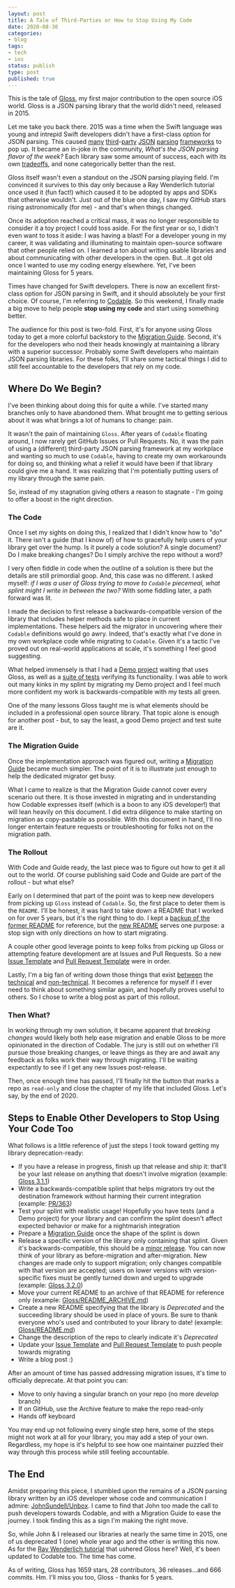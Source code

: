 ```yaml
---
layout: post
title: A Tale of Third-Parties or How to Stop Using My Code
date: 2020-08-30
categories:
- blog
tags:
- tech
- ios
status: publish
type: post
published: true
---
```


This is the tale of [Gloss](https://github.com/hkellaway/Gloss), my first major contribution to the open source iOS world. Gloss is a JSON parsing library that the world didn't need, released in 2015.

Let me take you back there. 2015 was a time when the Swift language was young and intrepid Swift developers didn't have a first-class option for JSON parsing. This caused [many](https://github.com/SwiftyJSON/SwiftyJSON) [third](https://github.com/thoughtbot/Argo)-[party](https://github.com/tristanhimmelman/ObjectMapper) [JSON](https://github.com/Anviking/Decodable) [parsing](https://github.com/delba/JASON) [frameworks](https://github.com/matteocrippa/awesome-swift#json) to pop up. It became an in-joke in the community, *What's the JSON parsing flavor of the week?* Each library saw some amount of success, each with its own [tradeoffs](/blog/2015/08/16/introducing-gloss-json-parsing-swift#why-though), and none categorically better than the rest.

Gloss itself wasn't even a standout on the JSON parsing playing field. I'm convinced it survives to this day only because a Ray Wenderlich tutorial once used it (fun fact!) which caused it to be adopted by apps and SDKs that otherwise wouldn't. Just out of the blue one day, I saw my GitHub stars rising astronomically (for me) - and that's when things changed. 

 Once its adoption reached a critical mass, it was no longer responsible to consider it a toy project I could toss aside. For the first year or so, I didn't even want to toss it aside: I was having a blast! For a developer young in my career, it was validating and illuminating to maintain open-source software that other people relied on. I learned a ton about writing usable libraries and about communicating with other developers in the open. But...it got old once I wanted to use my coding energy elsewhere. Yet, I've been maintaining Gloss for 5 years.

Times have changed for Swift developers. There is now an excellent first-class option for JSON parsing in Swift, and it should absolutely be your first choice. Of course, I'm referring to [Codable](https://developer.apple.com/documentation/foundation/archives_and_serialization/encoding_and_decoding_custom_types). So this weekend, I finally made a big move to help people **stop using my code** and start using something better.

The audience for this post is two-fold. First, it's for anyone using Gloss today to get a more colorful backstory to the [Migration Guide](https://github.com/hkellaway/Gloss/blob/production/GLOSS_CODABLE_MIGRATION_GUIDE.md). Second, it's for the developers who nod their heads knowingly at maintaining a library with a superior successor. Probably some Swift developers who maintain JSON parsing libraries. For these folks, I'll share some tactical things I did to still feel accountable to the developers that rely on my code.

## Where Do We Begin?

I've been thinking about doing this for quite a while. I've started many branches only to have abandoned them. What brought me to getting serious about it was what brings a lot of humans to change: pain. 

It wasn't the pain of maintaining `Gloss`. After years of `Codable` floating around, I now rarely get GitHub Issues or Pull Requests. No, it was the pain of using a (different[)](https://github.com/SwiftyJSON/SwiftyJSON) third-party JSON parsing framework at my workplace and wanting so much to use `Codable`, having to create my own workarounds for doing so, and thinking what a relief it would have been if that library could give me a hand. It was realizing that I'm potentially putting users of my library through the same pain. 

So, instead of my stagnation giving others a reason to stagnate - I'm going to offer a boost in the right direction.

### The Code

Once I set my sights on doing this, I realized that I didn't know how to "do" it. There isn't a guide (that I know of) of how to gracefully help users of your library get over the hump. Is it purely a code solution? A single document? Do I make breaking changes? Do I simply archive the repo without a word?

I very often fiddle in code when the outline of a solution is there but the details are still primordial goop. And, this case was no different. I asked myself: *if I was a user of Gloss trying to move to `Codable` piecemeal, what splint might I write in between the two?* With some fiddling later, a path forward was lit.

I made the decision to first release a backwards-compatible version of the library that includes helper methods safe to place in current implementations. These helpers aid the migrator in uncovering where their `Codable` definitions would go awry. Indeed, that's exactly what I've done in my own workplace code while migrating to `Codable`. Given it's a tactic I've proved out on real-world applications at scale, it's something I feel good suggesting.

What helped immensely is that I had a [Demo project](https://github.com/hkellaway/Gloss/tree/production/GlossExample) waiting that uses Gloss, as well as a [suite of tests](https://github.com/hkellaway/Gloss/tree/production/Sources/GlossTests) verifying its functionality. I was able to work out many kinks in my splint by migrating my Demo project and I feel much more confident my work is backwards-compatible with my tests all green. 

One of the many lessons Gloss taught me is what elements should be included in a professional open source library. That topic alone is enough for another post - but, to say the least, a good Demo project and test suite are it.

### The Migration Guide

Once the implementation approach was figured out, writing a [Migration Guide](https://github.com/hkellaway/Gloss/blob/production/GLOSS_CODABLE_MIGRATION_GUIDE.md) became much simpler. The point of it is to illustrate just enough to help the dedicated migrator get busy. 

What I came to realize is that the Migration Guide cannot cover every scenario out there. It is those invested in migrating and in understanding how Codable expresses itself (which is a boon to any iOS developer!) that will lean heavily on this document. I did extra diligence to make starting on migration as copy-pastable as possible. With this document in hand, I'll no longer entertain feature requests or troubleshooting for folks not on the migration path.

### The Rollout

With Code and Guide ready, the last piece was to figure out how to get it all out to the world. Of course publishing said Code and Guide are part of the rollout - but what else? 

Early on I determined that part of the point was to keep new developers from picking up `Gloss` instead of `Codable`. So, the first place to deter them is the `README`. I'll be honest, it was hard to take down a README that I worked on for over 5 years, but it's the right thing to do. I kept a [backup of the former README](https://github.com/hkellaway/Gloss/blob/production/README_ARCHIVE.md) for reference, but the [new README](https://github.com/hkellaway/Gloss/blob/production/README.md) serves one purpose: a stop sign with only directions on how to start migrating.

A couple other good leverage points to keep folks from picking up Gloss or attempting feature development are at Issues and Pull Requests. So a new [Issue Template](https://github.com/hkellaway/Gloss/blob/develop/.github/ISSUE_TEMPLATE/bug_report.md) and [Pull Request Template](https://github.com/hkellaway/Gloss/blob/production/PULL_REQUEST_TEMPLATE.md) were in order.

Lastly, I'm a big fan of writing down those things that exist [between](/blog/2017/09/06/writing-imperfect-code) the [technical](/blog/2016/06/10/themes-in-modern-ios-architectures) and [non-technical](/blog/2019/06/07/swiftui-will-change-more-than-how-we-code). It becomes a reference for myself if I ever need to think about something similar again, and hopefully proves useful to others. So I chose to write a blog post as part of this rollout.

### Then What?

In working through my own solution, it became apparent that *breaking changes* would likely both help ease migration and enable Gloss to be more opinionated in the direction of Codable. The jury is still out on whether I'll pursue those breaking changes, or leave things as they are and await any feedback as folks work their way through migrating. I'll be waiting expectantly to see if I get any new Issues post-release.

 Then, once enough time has passed, I'll finally hit the button that marks a repo as `read-only` and close the chapter of my life that included Gloss. Let's say, by the end of 2020.

## Steps to Enable Other Developers to Stop Using Your Code Too

What follows is a little reference of just the steps I took toward getting my library deprecation-ready:

* If you have a release in progress, finish up that release and ship it: that'll be your last release on anything that doesn't involve migration (example: [Gloss 3.1.1](https://github.com/hkellaway/Gloss/releases/tag/3.1.1))
* Write a backwards-compatible splint that helps migrators try out the destination framework without harming their current integration (example: [PR/363](https://github.com/hkellaway/Gloss/pull/363))
* Test your splint with realistic usage! Hopefully you have tests (and a Demo project) for your library and can confirm the splint doesn't affect expected behavior or make for a nightmarish integration
* Prepare a [Migration Guide](https://github.com/hkellaway/Gloss/blob/production/GLOSS_CODABLE_MIGRATION_GUIDE.md) once the shape of the splint is down
* Release a specific version of the library only containing that splint. Given it's backwards-compatible, this should be a [minor release](https://semver.org/). You can now think of your library as before-migration and after-migration. New changes are made only to support migration; only changes compatible with that version are accepted; users on lower versions with version-specific fixes must be gently turned down and urged to upgrade (example: [Gloss 3.2.0](https://github.com/hkellaway/Gloss/releases/tag/3.2.0))
* Move your current README to an archive of that README for reference only (example: [Gloss/README_ARCHIVE.md](https://github.com/hkellaway/Gloss/blob/production/README_ARCHIVE.md))
* Create a new README specifying that the library is *Deprecated* and the succeeding library should be used in place of yours. Be sure to thank everyone who's used and contributed to your library to date! (example: [Gloss/README.md](https://github.com/hkellaway/Gloss/blob/production/README.md))
* Change the description of the repo to clearly indicate it's *Deprecated*
* Update your [Issue Template](https://github.com/hkellaway/Gloss/blob/develop/.github/ISSUE_TEMPLATE/bug_report.md) and [Pull Request Template](https://github.com/hkellaway/Gloss/blob/production/PULL_REQUEST_TEMPLATE.md) to push people towards migrating
* Write a blog post :)

After an amount of time has passed addressing migration issues, it's time to officially deprecate. At that point you can:
* Move to only having a singular branch on your repo (no more *develop* branch)
* If on GitHub, use the Archive feature to make the repo read-only
* Hands off keyboard

You may end up not following every single step here, some of the steps might not work at all for your library, you may add a step of your own. Regardless, my hope is it's helpful to see how one maintainer puzzled their way through this process while still feeling accountable.


## The End

Amidst preparing this piece, I stumbled upon the remains of a JSON parsing library written by an iOS developer whose code and communication I admire: [JohnSundell/Unbox](https://github.com/JohnSundell/Unbox/blob/master/CodableMigrationGuide.md). I came to find that John too made the call to push developers towards Codable, and with a Migration Guide to ease the journey. I took finding this as a sign I'm making the right move. 

So, while John & I released our libraries at nearly the same time in 2015, one of us deprecated 1 (one) whole year ago and the other is writing this now. As for the [Ray Wenderlich tutorial](https://www.raywenderlich.com/3418439-encoding-and-decoding-in-swift) that ushered Gloss here? Well, it's been updated to Codable too. The time has come.

As of writing, Gloss has 1659 stars, 28 contributors, 36 releases...and 666 commits. Hm. I'll miss you too, Gloss - thanks for 5 years.

